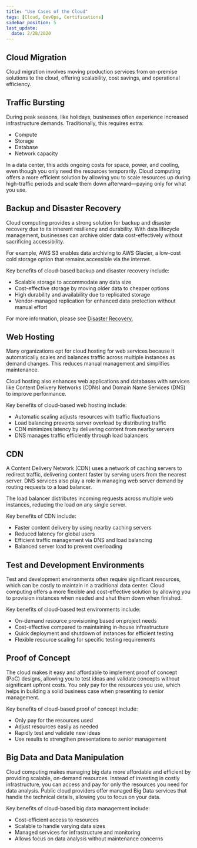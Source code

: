 ```yaml
---
title: "Use Cases of the Cloud"
tags: [Cloud, DevOps, Certifications]
sidebar_position: 5
last_update:
  date: 2/28/2020
---
```



## Cloud Migration 

Cloud migration involves moving production services from on-premise solutions to the cloud, offering scalability, cost savings, and operational efficiency.

## Traffic Bursting

During peak seasons, like holidays, businesses often experience increased infrastructure demands. Traditionally, this requires extra:

- Compute
- Storage
- Database
- Network capacity

In a data center, this adds ongoing costs for space, power, and cooling, even though you only need the resources temporarily. Cloud computing offers a more efficient solution by allowing you to scale resources up during high-traffic periods and scale them down afterward—paying only for what you use.

## Backup and Disaster Recovery

Cloud computing provides a strong solution for backup and disaster recovery due to its inherent resiliency and durability. With data lifecycle management, businesses can archive older data cost-effectively without sacrificing accessibility.

For example, AWS S3 enables data archiving to AWS Glacier, a low-cost cold storage option that remains accessible via the internet.

Key benefits of cloud-based backup and disaster recovery include:

- Scalable storage to accommodate any data size
- Cost-effective storage by moving older data to cheaper options
- High durability and availability due to replicated storage
- Vendor-managed replication for enhanced data protection without manual effort

For more information, please see [Disaster Recovery.](/docs/007-Cybersecurity/003-Security-Architecture/011-HA-and-DR.md)


## Web Hosting

Many organizations opt for cloud hosting for web services because it automatically scales and balances traffic across multiple instances as demand changes. This reduces manual management and simplifies maintenance.

Cloud hosting also enhances web applications and databases with services like Content Delivery Networks (CDNs) and Domain Name Services (DNS) to improve performance.

Key benefits of cloud-based web hosting include:

- Automatic scaling adjusts resources with traffic fluctuations
- Load balancing prevents server overload by distributing traffic
- CDN minimizes latency by delivering content from nearby servers
- DNS manages traffic efficiently through load balancers

## CDN  

A Content Delivery Network (CDN) uses a network of caching servers to redirect traffic, delivering content faster by serving users from the nearest server. DNS services also play a role in managing web server demand by routing requests to a load balancer.

The load balancer distributes incoming requests across multiple web instances, reducing the load on any single server.

Key benefits of CDN include:

- Faster content delivery by using nearby caching servers
- Reduced latency for global users
- Efficient traffic management via DNS and load balancing
- Balanced server load to prevent overloading

## Test and Development Environments

Test and development environments often require significant resources, which can be costly to maintain in a traditional data center. Cloud computing offers a more flexible and cost-effective solution by allowing you to provision instances when needed and shut them down when finished.

Key benefits of cloud-based test environments include:

- On-demand resource provisioning based on project needs
- Cost-effective compared to maintaining in-house infrastructure
- Quick deployment and shutdown of instances for efficient testing
- Flexible resource scaling for specific testing requirements

## Proof of Concept

The cloud makes it easy and affordable to implement proof of concept (PoC) designs, allowing you to test ideas and validate concepts without significant upfront costs. You only pay for the resources you use, which helps in building a solid business case when presenting to senior management.

Key benefits of cloud-based proof of concept include:

- Only pay for the resources used
- Adjust resources easily as needed
- Rapidly test and validate new ideas
- Use results to strengthen presentations to senior management

## Big Data and Data Manipulation

Cloud computing makes managing big data more affordable and efficient by providing scalable, on-demand resources. Instead of investing in costly infrastructure, you can access and pay for only the resources you need for data analysis. Public cloud providers offer managed Big Data services that handle the technical details, allowing you to focus on your data.

Key benefits of cloud-based big data management include:

- Cost-efficient access to resources
- Scalable to handle varying data sizes
- Managed services for infrastructure and monitoring
- Allows focus on data analysis without maintenance concerns